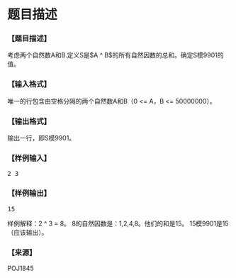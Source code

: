 # 题目描述


<h3>
【题目描述】
</h3>
<p>
考虑两个自然数A和B.定义S是$A ^ B$的所有自然因数的总和。确定S模9901的值。
</p>
<h3>
【输入格式】
</h3>
<p>
唯一的行包含由空格分隔的两个自然数A和B（0 &lt;= A，B &lt;= 50000000）。
</p>
<h3>
【输出格式】
</h3>
<p>
输出一行，即S模9901。
</p>
<h3>
【样例输入】
</h3>
<pre>2 3</pre>
<h3>
【样例输出】
</h3>
<pre>15</pre>
<p>
样例解释：2 ^ 3 = 8。 8的自然因数是：1,2,4,8。他们的和是15。 15模9901是15（应该输出）。
</p>
<h3>
【来源】
</h3>
<p>
POJ1845
</p>
